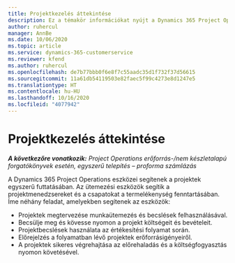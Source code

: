 ```yaml
---
title: Projektkezelés áttekintése
description: Ez a témakör információkat nyújt a Dynamics 365 Project Operations Projektmenedzsment funkciójáról.
author: ruhercul
manager: AnnBe
ms.date: 10/06/2020
ms.topic: article
ms.service: dynamics-365-customerservice
ms.reviewer: kfend
ms.author: ruhercul
ms.openlocfilehash: de7b77bbb0f6e8f7c55aadc35d1f732f37d56615
ms.sourcegitcommit: 11a61db54119503e82faec5f99c4273e8d1247e5
ms.translationtype: HT
ms.contentlocale: hu-HU
ms.lasthandoff: 10/16/2020
ms.locfileid: "4077942"
---
```

# <a name="project-management-overview"></a>Projektkezelés áttekintése

_**A következőre vonatkozik:** Project Operations erőforrás-/nem készletalapú forgatókönyvek esetén, egyszerű telepítés – proforma számlázás_

A Dynamics 365 Project Operations eszközei segítenek a projektek egyszerű futtatásában. Az ütemezési eszközök segítik a projektmenedzsereket és a csapatokat a termelékenység fenntartásában. Íme néhány feladat, amelyekben segítenek az eszközök:

- Projektek megtervezése munkaütemezés és becslések felhasználásával.
- Becsülje meg és kövesse nyomon a projekt költségeit és bevételeit.
- Projektbecslések használata az értékesítési folyamat során.
- Előrejelzés a folyamatban lévő projektek erőforrásigényeiről.
- A projektek sikeres végrehajtása az előrehaladás és a költségfogyasztás nyomon követésével.
